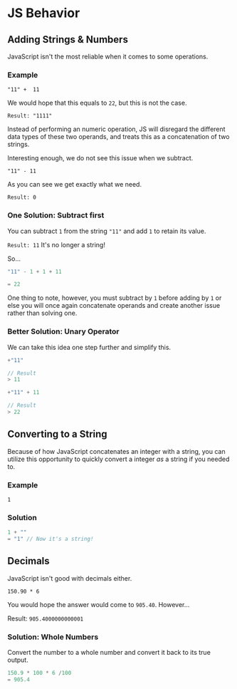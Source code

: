# JS Behavior

## Adding Strings & Numbers

JavaScript isn't the most reliable when it comes to some operations. 

### Example

`"11" +  11`

We would hope that this equals to `22`, but this is not the case. 

`Result: "1111"`

Instead of performing an numeric operation, JS will disregard the different data types of these two operands, and treats this as a concatenation of two strings.

Interesting enough, we do not see this issue when we subtract.

`"11" - 11`

As you can see we get exactly what we need.

`Result: 0`

### One Solution: Subtract first

You can subtract `1` from the string `"11"` and add `1` to retain its value.

`Result: 11` It's no longer a string!

So...

```js
"11" - 1 + 1 + 11

= 22
```

One thing to note, however, you must subtract by `1` before adding by `1` or else you will once again concatenate operands and create another issue rather than solving one.

### Better Solution: Unary Operator

We can take this idea one step further and simplify this.

```js
+"11"

// Result
> 11

+"11" + 11

// Result
> 22
```

## Converting to a String

Because of how JavaScript concatenates an integer with a string, you can utilize this opportunity to quickly convert a integer *as* a string if you needed to.

### Example

`1`

### Solution 

```js
1 + ""
= "1" // Now it's a string!
```

## Decimals

JavaScript isn't good with decimals either. 

`150.90 * 6`

You would hope the answer would come to `905.40`.
However...

Result: `905.4000000000001`

### Solution: Whole Numbers

Convert the number to a whole number and convert it back to its true output.

```js
150.9 * 100 * 6 /100
= 905.4
```
